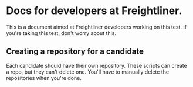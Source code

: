 # Docs for developers at Freightliner.

This is a document aimed at Freightliner developers working on this test.
If you're taking this test, don't worry about this. 

## Creating a repository for a candidate

Each candidate should have their own repository. These scripts can create a
repo, but they can't delete one. You'll have to manually delete the repositories
when you're done.

